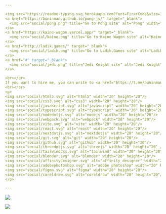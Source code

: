 ```yaml
---

<img src="https://readme-typing-svg.herokuapp.com?font=Fira+Code&size=18&duration=3500&pause=500&color=E6EDF3&width=435&separator=%3C&lines=My+name+is+Alex+Buninman;%3CI'm+a+Designer+%26+a+Creative+Developer;%3CI+like+to+make+websites+with+Three.js;%3CI'm+looking+for+a+Frontend+job+now;%3CThanks+for+visiting+my+Github!;" alt="Typing SVG" />
<a href="https://buninman.github.io/pong-js/" target="_blank">
  <img src="social/pong.png" title="Go to Pong site" alt="Pong" width="334"/>
</a>
<a href="https://kaino-wagon.vercel.app/" target="_blank">
  <img src="social/kaino.png" title="Go to Kaino Wagon site" alt="Kaino Wagon" width="334"/>
</a>
<a href="http://ladik.games/" target="_blank">
  <img src="social/ladik.png" title="Go to Ladik.Games site" alt="Ladik.Games" width="334" />
</a>
<a href="#" target="_blank">
  <img src="social/jedi.png" title="Jedi Knight site" alt="Jedi Knight" width="334" />
</a> 

<br></br>
If you want to hire me, you can write to <a href="https://t.me/buninman" target="_blank">telegram</a>
<br></br>
<p>
<img src="social/html5.svg" alt="html5" width="20" height="20"/>
<img src="social/css3.svg" alt="css3" width="20" height="20"/>
<img src="social/javascript.svg" alt="javascript" width="20" height="20"/>
<img src="social/typescript.svg" alt="typescript" width="20" height="20"/>
<img src="social/nodedotjs.svg" alt="nodejs" width="20" height="20"/>
<img src="social/webpack.svg" alt="webpack" width="20" height="20"/>
<img src="social/vite.svg" alt="vite" width="20" height="20"/>
<img src="social/react.svg" alt="react" width="20" height="20"/>
<img src="social/nextdotjs.svg" alt="nextdotjs" width="20" height="20"/>
<img src="social/git.svg" alt="git" width="20" height="20"/>
<img src="social/github.svg" alt="github" width="20" height="20"/>
<img src="social/threedotjs.svg" alt="threejs" width="20" height="20" />
<img src="social/tailwindcss.svg" alt="tailwind" width="20" height="20"/>
<img src="social/blender.svg" alt="blender" width="20" height="20"/>
<img src="social/affinitydesigner.svg" alt="affinity designer" width="20" height="20"/>
<img src="social/adobephotoshop.svg" alt="adobe photoshop" width="20" height="20"/>
<img src="social/figma.svg" alt="figma" width="20" height="20"/>
<img src="social/coreldraw.svg" alt="coreldraw" width="20" height="20"/>
</p>

---
```


<!-- <a href="https://threejs-journey.com/certificate/view/21872" target="_blank">
  <img src="social/sertificate.png" title="Three.js Journey Sertificate" alt="Three.js Journey Sertificate"/>
</a> -->

![](https://www.codewars.com/users/Buninman/badges/large)

![](https://komarev.com/ghpvc/?username=buninman)

